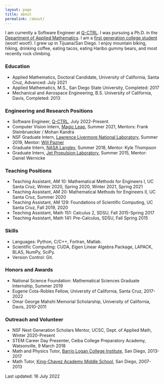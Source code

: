 ```yaml
---
layout: page
title: about
permalink: /about/
---
```


I am currently a Software Engineer at [Q-CTRL](https://q-ctrl.com/). I was pursuing a Ph.D. in the [Department of Applied Mathematics](https://www.soe.ucsc.edu/departments/applied-mathematics). I am a [first generation college student](https://firstgen.ucsc.edu) (woot! woot!). I grew up in Tijuana/San Diego. I enjoy mountain biking, hiking, drinking coffee, eating tacos, eating Haribo gummy bears, and most recently rock climbing.

### Education
- Applied Mathematics, Doctoral Candidate, University of California, Santa Cruz, Advanced: July 2021
- Applied Mathematics, M.S., San Diego State University, Completed: 2017
- Mechanical and Aerospace Engineering, B.S. University of California, Davis, Completed: 2013

### Engineering and Research Positions
- Software Engineer, [Q-CTRL](https://q-ctrl.com/), July 2022-Present.
- Computer Vision Intern, [Magic Leap](https://www.magicleap.com/en-us), Summer 2021, Mentors: Frank Steinbruecker / Mohan Kandra
- NSF Graduate Intern, [Lawrence Livermore National Laboratory](https://www.llnl.gov/), Summer 2019, Mentor: [Will Pazner](https://pazner.github.io)
- Graduate Intern, [NASA Langley](https://www.nasa.gov/langley), Summer 2018, Mentor: Kyle Thompson
- Graduate Intern, [Jet Propulsion Laboratory](https://www.jpl.nasa.gov/), Summer 2015, Mentor: Daniel Wernicke

### Teaching Positions
- Teaching Assistant, AM 10: Mathematical Methods for Engineers I, UC Santa Cruz, Winter 2020, Spring 2020, Winter 2021, Spring 2021
- Teaching Assistant, AM 20: Mathematical Methods for Engineers II, UC Santa Cruz, Summer 2020
- Teaching Assistant, AM 129: Foundations of Scientific Computing, UC Santa Cruz, Fall 2019, 2020
- Teaching Assistant, Math 151: Calculus 2, SDSU, Fall 2015-Spring 2017
- Teaching Assistant, Math 141: Pre-Calculus, SDSU, Fall Spring 2015

### Skills
- Languages: Python, C/C++, Fortran, Matlab.
- Scientific Computing: CUDA, *Eigen* Linear Algebra Package, LAPACK, BLAS, NumPy, SciPy.
- Version Control: Git.

### Honors and Awards
- National Science Foundation: Mathematical Sciences Graduate Internship, Summer 2019
- Eugene Cota-Robles Fellow, University of California, Santa Cruz, 2017-2022
- Omar George Mahshi Memorial Scholarship, University of California, Davis, 2010-2011

### Outreach and Volunteer
- NSF Next Generation Scholars Mentor, UCSC, Dept. of Applied Math, Winter 2020-Present
- STEM Career Day Presenter, Ceiba College Preparatory Academy, Watsonville, 9 March 2018
- Math and Physics Tutor, [Barrio Logan College Institute](https://blci.org/), San Diego, 2013-2017
- Math Tutor, [King-Chavez Academy Middle School](https://kingchavez.org/), San Diego, 2007-2013

Last updated: 16 July 2022
